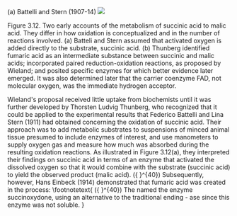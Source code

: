 (a) Battelli and Stern (1907-14)
![](https://cdn.mathpix.com/cropped/2024_06_22_d3c022e1d997c6c22409g-1.jpg?height=782&width=1068&top_left_y=205&top_left_x=243)

Figure 3.12. Two early accounts of the metabolism of succinic acid to malic acid. They differ in how oxidation is conceptualized and in the number of reactions involved. (a) Batteli and Stern assumed that activated oxygen is added directly to the substrate, succinic acid. (b) Thunberg identified fumaric acid as an intermediate substance between succinic and malic acids; incorporated paired reduction-oxidation reactions, as proposed by Wieland; and posited specific enzymes for which better evidence later emerged. It was also determined later that the carrier coenzyme FAD, not molecular oxygen, was the immediate hydrogen acceptor.

Wieland's proposal received little uptake from biochemists until it was further developed by Thorsten Ludvig Thunberg, who recognized that it could be applied to the experimental results that Federico Battelli and Lina Stern (1911) had obtained concerning the oxidation of succinic acid. Their approach was to add metabolic substrates to suspensions of minced animal tissue presumed to include enzymes of interest, and use manometers to supply oxygen gas and measure how much was absorbed during the resulting oxidation reactions. As illustrated in Figure 3.12(a), they interpreted their findings on succinic acid in terms of an enzyme that activated the dissolved oxygen so that it would combine with the substrate (succinic acid) to yield the observed product (malic acid). \({ }^{40}\) Subsequently, however, Hans Einbeck (1914) demonstrated that fumaric acid was created in the process:
\footnotetext{
\({ }^{40}\) The named the enzyme succinoxydone, using an alternative to the traditional ending - ase since this enzyme was not soluble.
}